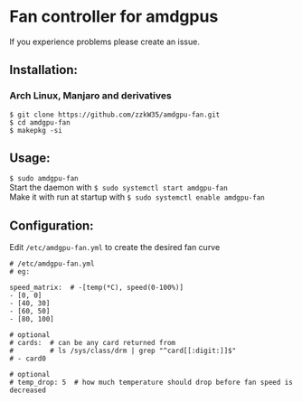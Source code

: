# Fan controller for amdgpus

If you experience problems please create an issue.

## Installation:

### Arch Linux, Manjaro and derivatives
```
$ git clone https://github.com/zzkW35/amdgpu-fan.git
$ cd amdgpu-fan
$ makepkg -si
```

## Usage:
`$ sudo amdgpu-fan`  
Start the daemon with `$ sudo systemctl start amdgpu-fan`  
Make it with run at startup with `$ sudo systemctl enable amdgpu-fan`


## Configuration:
Edit `/etc/amdgpu-fan.yml` to create the desired fan curve

```
# /etc/amdgpu-fan.yml
# eg:

speed_matrix:  # -[temp(*C), speed(0-100%)]
- [0, 0]
- [40, 30]
- [60, 50]
- [80, 100]

# optional
# cards:  # can be any card returned from
#         # ls /sys/class/drm | grep "^card[[:digit:]]$"
# - card0

# optional
# temp_drop: 5  # how much temperature should drop before fan speed is decreased
```
